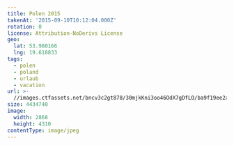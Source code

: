 ```yaml
---
title: Polen 2015
takenAt: '2015-09-10T10:12:04.000Z'
rotation: 0
license: Attribution-NoDerivs License
geo:
  lat: 53.980166
  lng: 19.618833
tags:
  - polen
  - poland
  - urlaub
  - vacation
url: >-
  //images.ctfassets.net/bncv3c2gt878/30mjkKni3oo46OdX7gDfLO/ba9f19ee2aad89027985bf732dc8c29a/polen-2015_25931699656_o
size: 4434740
image:
  width: 2868
  height: 4310
contentType: image/jpeg
---
```


